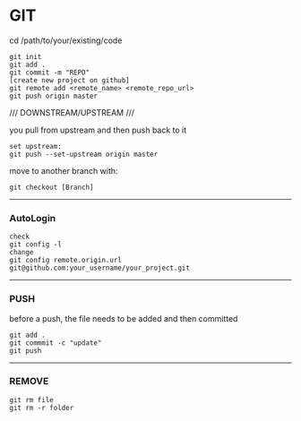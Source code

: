 GIT
===

cd /path/to/your/existing/code

    git init 
    git add .
    git commit -m "REPO"
    [create new project on github]
    git remote add <remote_name> <remote_repo_url>
    git push origin master

/// DOWNSTREAM/UPSTREAM ///

you pull from upstream and then push back to it 

    set upstream: 
    git push --set-upstream origin master


move to another branch with:

    git checkout [Branch]

---
### AutoLogin

    check 
    git config -l
    change
    git config remote.origin.url git@github.com:your_username/your_project.git

---

### PUSH 

before a push, the file needs to be added and then committed

    git add .
    git commmit -c "update"
    git push

---
### REMOVE 

    git rm file
    git rm -r folder
